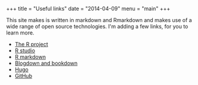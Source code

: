 +++
title = "Useful links"
date = "2014-04-09"
menu = "main"
+++

This site makes is written in markdown and Rmarkdown and makes use of a wide range of open source technologies. I'm adding a few links, for you to learn more.

* [The R project](https://www.r-project.org)
* [R studio](https://www.rstudio.com)
* [R markdown](https://rmarkdown.rstudio.com)
* [Blogdown and bookdown](https://bookdown.org/yihui/blogdown/)
* [Hugo](https://gohugo.io)
* [GitHub](https://github.com/gohugoio)




